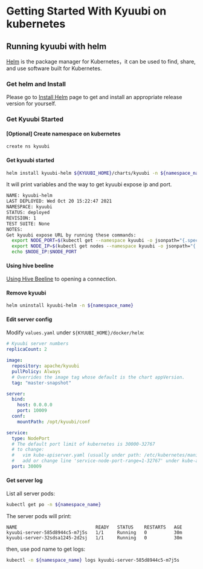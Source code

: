 <!--
 - Licensed to the Apache Software Foundation (ASF) under one or more
 - contributor license agreements.  See the NOTICE file distributed with
 - this work for additional information regarding copyright ownership.
 - The ASF licenses this file to You under the Apache License, Version 2.0
 - (the "License"); you may not use this file except in compliance with
 - the License.  You may obtain a copy of the License at
 -
 -   http://www.apache.org/licenses/LICENSE-2.0
 -
 - Unless required by applicable law or agreed to in writing, software
 - distributed under the License is distributed on an "AS IS" BASIS,
 - WITHOUT WARRANTIES OR CONDITIONS OF ANY KIND, either express or implied.
 - See the License for the specific language governing permissions and
 - limitations under the License.
 -->


# Getting Started With Kyuubi on kubernetes

## Running kyuubi with helm

[Helm](https://helm.sh/) is the package manager for Kubernetes，it can be used to find, share, and use software built for Kubernetes.

### Get helm and Install

Please go to [Install Helm](https://helm.sh/docs/intro/install/) page to get and install an appropriate release version for yourself.

### Get Kyuubi Started

#### [Optional] Create namespace on kubernetes
```bash
create ns kyuubi
```

#### Get kyuubi started
```bash
helm install kyuubi-helm ${KYUUBI_HOME}/charts/kyuubi -n ${namespace_name}
```
It will print variables and the way to get kyuubi expose ip and port.
```bash
NAME: kyuubi-helm
LAST DEPLOYED: Wed Oct 20 15:22:47 2021
NAMESPACE: kyuubi
STATUS: deployed
REVISION: 1
TEST SUITE: None
NOTES:
Get kyuubi expose URL by running these commands:
  export NODE_PORT=$(kubectl get --namespace kyuubi -o jsonpath="{.spec.ports[0].nodePort}" services kyuubi-svc)
  export NODE_IP=$(kubectl get nodes --namespace kyuubi -o jsonpath="{.items[0].status.addresses[0].address}")
  echo $NODE_IP:$NODE_PORT
```

#### Using hive beeline  
[Using Hive Beeline](./quick_start.html#using-hive-beeline) to opening a connection.

#### Remove kyuubi
```bash
helm uninstall kyuubi-helm -n ${namespace_name}
```

#### Edit server config

Modify `values.yaml` under `${KYUUBI_HOME}/docker/helm`:
```yaml
# Kyuubi server numbers
replicaCount: 2

image:
  repository: apache/kyuubi
  pullPolicy: Always
  # Overrides the image tag whose default is the chart appVersion.
  tag: "master-snapshot"

server:
  bind:
    host: 0.0.0.0
    port: 10009
  conf:
    mountPath: /opt/kyuubi/conf

service:
  type: NodePort
  # The default port limit of kubernetes is 30000-32767
  # to change:
  #   vim kube-apiserver.yaml (usually under path: /etc/kubernetes/manifests/)
  #   add or change line 'service-node-port-range=1-32767' under kube-apiserver
  port: 30009
```

#### Get server log  
List all server pods:
```bash
kubectl get po -n ${namespace_name}
```
The server pods will print:
```text
NAME                             READY   STATUS    RESTARTS   AGE
kyuubi-server-585d8944c5-m7j5s   1/1     Running   0          30m
kyuubi-server-32sdsa1245-2d2sj   1/1     Running   0          30m
```
then, use pod name to get logs:
```bash
kubectl -n ${namespace_name} logs kyuubi-server-585d8944c5-m7j5s
```
